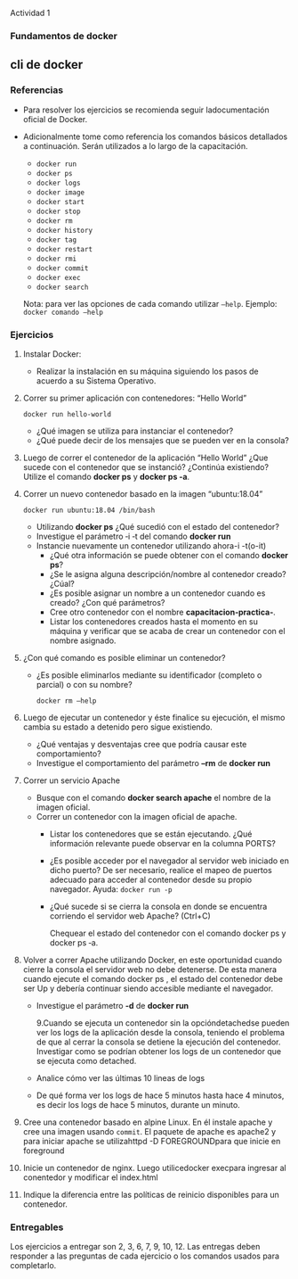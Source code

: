  Actividad 1

### Fundamentos de docker

## cli de docker

### Referencias

* Para resolver los ejercicios se recomienda seguir ladocumentación oficial de Docker.
* Adicionalmente tome como referencia los comandos básicos detallados a continuación. Serán utilizados a lo largo de la capacitación.

  * `docker run`
  * `docker ps`
  * `docker logs`
  * `docker image`
  * `docker start`
  * `docker stop`
  * `docker rm`
  * `docker history`
  * `docker tag`
  * `docker restart`
  * `docker rmi`
  * `docker commit`
  * `docker exec`
  * `docker search`

  Nota: para ver las opciones de cada comando utilizar `–help`. Ejemplo: `docker comando –help`

### Ejercicios

1. Instalar Docker:
   * Realizar la instalación en su máquina siguiendo los pasos de acuerdo a su Sistema Operativo.
2. Correr su primer aplicación con contenedores: “Hello World”

   `docker run hello‑world`

   * ¿Qué imagen se utiliza para instanciar el contenedor?
   * ¿Qué puede decir de los mensajes que se pueden ver en la consola?

3. Luego de correr el contenedor de la aplicación “Hello World” ¿Que sucede con el contenedor que se instanció? ¿Continúa existiendo? Utilize el comando **docker ps** y **docker ps ‑a**.
4. Correr un nuevo contenedor basado en la imagen “ubuntu:18.04”

   `docker run ubuntu:18.04 /bin/bash`

   * Utilizando **docker ps** ¿Qué sucedió con el estado del contenedor?
   * Investigue el parámetro ‑i ‑t del comando **docker run**
   * Instancie nuevamente un contenedor utilizando ahora-i -t\(o-it\)
     * ¿Qué otra información se puede obtener con el comando **docker ps**?
     * ¿Se le asigna alguna descripción/nombre al contenedor creado? ¿Cúal?
     * ¿Es posible asignar un nombre a un contenedor cuando es creado? ¿Con qué parámetros?
     * Cree otro contenedor con el nombre **capacitacion‑practica‑**.
     * Listar los contenedores creados hasta el momento en su máquina y verificar que se acaba de crear un contenedor con el nombre asignado.

5. ¿Con qué comando es posible eliminar un contenedor?
   * ¿Es posible eliminarlos mediante su identificador \(completo o parcial\) o con su nombre?

     `docker rm –help`
6. Luego de ejecutar un contenedor y éste finalice su ejecución, el mismo cambia su estado a detenido pero sigue existiendo.
   * ¿Qué ventajas y desventajas cree que podría causar este comportamiento?
   * Investigue el comportamiento del parámetro **–rm** de **docker run**
7. Correr un servicio Apache
   * Busque con el comando **docker search apache** el nombre de la imagen oficial.
   * Correr un contenedor con la imagen oficial de apache.
     * Listar los contenedores que se están ejecutando. ¿Qué información relevante puede observar en la columna PORTS?
     * ¿Es posible acceder por el navegador al servidor web iniciado en dicho puerto? De ser necesario, realice el mapeo de puertos adecuado para acceder al contenedor desde su propio navegador. Ayuda:  `docker run ‑p`
     * ¿Qué sucede si se cierra la consola en donde se encuentra corriendo el servidor web Apache? \(Ctrl+C\)

       Chequear el estado del contenedor con el comando docker ps y docker ps ‑a.
8. Volver a correr Apache utilizando Docker, en este oportunidad cuando cierre la consola el servidor web no debe detenerse. De esta manera cuando ejecute el comando docker ps , el estado del contenedor debe ser Up y debería continuar siendo accesible mediante el navegador.
   * Investigue el parámetro **‑d** de **docker run**

     9.Cuando se ejecuta un contenedor sin la opcióndetachedse pueden ver los logs de la aplicación desde la consola, teniendo el problema de que al cerrar la consola se detiene la ejecución del contenedor. Investigar como se podrían obtener los logs de un contenedor que se ejecuta como detached.

   * Analice cómo ver las últimas 10 lineas de logs
   * De qué forma ver los logs de hace 5 minutos hasta hace 4 minutos, es decir los logs de hace 5 minutos, durante un minuto.
9. Cree una contenedor basado en alpine Linux. En él instale apache y cree una imagen usando `commit`. El paquete de apache es apache2 y para iniciar apache se utilizahttpd -D FOREGROUNDpara que inicie en foreground
10. Inicie un contenedor de nginx. Luego utilicedocker execpara ingresar al conentedor y modificar el index.html
11. Indique la diferencia entre las políticas de reinicio disponibles para un contenedor.

### Entregables

Los ejercicios a entregar son 2, 3, 6, 7, 9, 10, 12. Las entregas deben responder a las preguntas de cada ejercicio o los comandos usados para completarlo.
